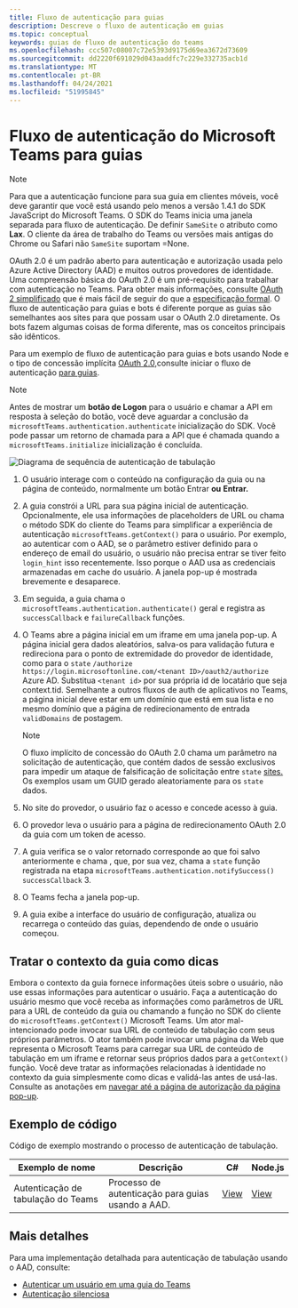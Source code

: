 ```yaml
---
title: Fluxo de autenticação para guias
description: Descreve o fluxo de autenticação em guias
ms.topic: conceptual
keywords: guias de fluxo de autenticação do teams
ms.openlocfilehash: ccc507c08007c72e5393d9175d69ea3672d73609
ms.sourcegitcommit: dd2220f691029d043aaddfc7c229e332735acb1d
ms.translationtype: MT
ms.contentlocale: pt-BR
ms.lasthandoff: 04/24/2021
ms.locfileid: "51995845"
---
```

# <a name="microsoft-teams-authentication-flow-for-tabs"></a>Fluxo de autenticação do Microsoft Teams para guias

> [!NOTE]
> Para que a autenticação funcione para sua guia em clientes móveis, você deve garantir que você está usando pelo menos a versão 1.4.1 do SDK JavaScript do Microsoft Teams.
> O SDK do Teams inicia uma janela separada para fluxo de autenticação. De definir `SameSite` o atributo como **Lax**. O cliente da área de trabalho do Teams ou versões mais antigas do Chrome ou Safari não `SameSite` suportam =None.

OAuth 2.0 é um padrão aberto para autenticação e autorização usada pelo Azure Active Directory (AAD) e muitos outros provedores de identidade. Uma compreensão básica do OAuth 2.0 é um pré-requisito para trabalhar com autenticação no Teams. Para obter mais informações, consulte [OAuth 2 simplificado](https://aaronparecki.com/oauth-2-simplified/) que é mais fácil de seguir do que a [especificação formal](https://oauth.net/2/). O fluxo de autenticação para guias e bots é diferente porque as guias são semelhantes aos sites para que possam usar o OAuth 2.0 diretamente. Os bots fazem algumas coisas de forma diferente, mas os conceitos principais são idênticos.

Para um exemplo de fluxo de autenticação para guias e bots usando Node e o tipo de concessão implícita [OAuth 2.0,](https://oauth.net/2/grant-types/implicit/)consulte iniciar o fluxo de autenticação [para guias](~/tabs/how-to/authentication/auth-tab-aad.md#initiate-authentication-flow).

> [!NOTE]
> Antes de mostrar um **botão de Logon** para o usuário e chamar a API em resposta à seleção do botão, você deve aguardar a conclusão da `microsoftTeams.authentication.authenticate` inicialização do SDK. Você pode passar um retorno de chamada para a API que é chamada quando a `microsoftTeams.initialize` inicialização é concluída.

![Diagrama de sequência de autenticação de tabulação](~/assets/images/authentication/tab_auth_sequence_diagram.png)

1. O usuário interage com o conteúdo na configuração da guia ou na página de conteúdo, normalmente um botão Entrar **ou** **Entrar.**
2. A guia constrói a URL para sua página inicial de autenticação. Opcionalmente, ele usa informações de placeholders de URL ou chama o método SDK do cliente do Teams para simplificar a experiência de autenticação `microsoftTeams.getContext()` para o usuário. Por exemplo, ao autenticar com o AAD, se o parâmetro estiver definido para o endereço de email do usuário, o usuário não precisa entrar se tiver feito `login_hint` isso recentemente. Isso porque o AAD usa as credenciais armazenadas em cache do usuário. A janela pop-up é mostrada brevemente e desaparece.
3. Em seguida, a guia chama o `microsoftTeams.authentication.authenticate()` geral e registra as `successCallback` e `failureCallback` funções.
4. O Teams abre a página inicial em um iframe em uma janela pop-up. A página inicial gera dados aleatórios, salva-os para validação futura e redireciona para o ponto de extremidade do provedor de identidade, como para o `state` `/authorize` `https://login.microsoftonline.com/<tenant ID>/oauth2/authorize` Azure AD. Substitua `<tenant id>` por sua própria id de locatário que seja context.tid.
Semelhante a outros fluxos de auth de aplicativos no Teams, a página inicial deve estar em um domínio que está em sua lista e no mesmo domínio que a página de redirecionamento de entrada `validDomains` de postagem.

    > [!NOTE]
    > O fluxo implícito de concessão do OAuth 2.0 chama um parâmetro na solicitação de autenticação, que contém dados de sessão exclusivos para impedir um ataque de falsificação de solicitação entre `state` [sites.](https://en.wikipedia.org/wiki/Cross-site_request_forgery) Os exemplos usam um GUID gerado aleatoriamente para os `state` dados.

5. No site do provedor, o usuário faz o acesso e concede acesso à guia.
6. O provedor leva o usuário para a página de redirecionamento OAuth 2.0 da guia com um token de acesso.
7. A guia verifica se o valor retornado corresponde ao que foi salvo anteriormente e chama , que, por sua vez, chama a `state` função registrada na etapa `microsoftTeams.authentication.notifySuccess()` `successCallback` 3.
8. O Teams fecha a janela pop-up.
9. A guia exibe a interface do usuário de configuração, atualiza ou recarrega o conteúdo das guias, dependendo de onde o usuário começou.

## <a name="treat-tab-context-as-hints"></a>Tratar o contexto da guia como dicas

Embora o contexto da guia fornece informações úteis sobre o usuário, não use essas informações para autenticar o usuário. Faça a autenticação do usuário mesmo que você receba as informações como parâmetros de URL para a URL de conteúdo da guia ou chamando a função no SDK do cliente do `microsoftTeams.getContext()` Microsoft Teams. Um ator mal-intencionado pode invocar sua URL de conteúdo de tabulação com seus próprios parâmetros. O ator também pode invocar uma página da Web que representa o Microsoft Teams para carregar sua URL de conteúdo de tabulação em um iframe e retornar seus próprios dados para a `getContext()` função. Você deve tratar as informações relacionadas à identidade no contexto da guia simplesmente como dicas e validá-las antes de usá-las. Consulte as anotações em [navegar até a página de autorização da página pop-up](~/tabs/how-to/authentication/auth-tab-aad.md#navigate-to-the-authorization-page-from-your-popup-page).

## <a name="code-sample"></a>Exemplo de código

Código de exemplo mostrando o processo de autenticação de tabulação.

| **Exemplo de nome** | **Descrição** | **C#** | **Node.js** |
|-----------------|-----------------|-------------|------------|
| Autenticação de tabulação do Teams | Processo de autenticação para guias usando a AAD. | [View](https://github.com/OfficeDev/Microsoft-Teams-Samples/tree/main/samples/app-complete-sample/csharp) | [View](https://github.com/OfficeDev/Microsoft-Teams-Samples/tree/main/samples/app-complete-sample/nodejs) |

## <a name="more-details"></a>Mais detalhes

Para uma implementação detalhada para autenticação de tabulação usando o AAD, consulte:

* [Autenticar um usuário em uma guia do Teams](~/tabs/how-to/authentication/auth-tab-AAD.md)
* [Autenticação silenciosa](~/tabs/how-to/authentication/auth-silent-AAD.md)
